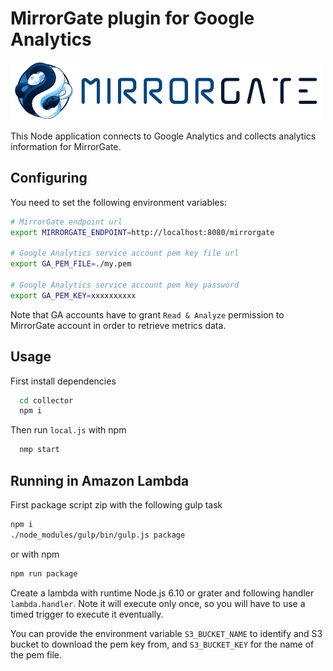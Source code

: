 # MirrorGate plugin for Google Analytics

![MirrorGate](./media/images/logo-ae.png)

This Node application connects to Google Analytics and collects analytics information for MirrorGate.

## Configuring

You need to set the following environment variables:

```sh
# MirrorGate endpoint url
export MIRRORGATE_ENDPOINT=http://localhost:8080/mirrorgate

# Google Analytics service account pem key file url
export GA_PEM_FILE=./my.pem

# Google Analytics service account pem key password
export GA_PEM_KEY=xxxxxxxxxx

```

Note that GA accounts have to grant `Read & Analyze` permission to MirrorGate account in order to retrieve metrics data.

## Usage

First install dependencies

```sh
  cd collector
  npm i
```

Then run `local.js` with npm

```sh
  nmp start
```

## Running in Amazon Lambda

First package script zip with the following gulp task

```sh
npm i
./node_modules/gulp/bin/gulp.js package
```

or with npm

```sh
npm run package
```

Create a lambda with runtime Node.js 6.10 or grater and following handler `lambda.handler`. Note it will execute only once, so you will have to use a timed trigger to execute it eventually.

You can provide the environment variable `S3_BUCKET_NAME` to identify and S3 bucket to download the pem key from, and `S3_BUCKET_KEY` for the name of the pem file.
